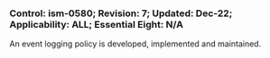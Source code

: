 ### Control: ism-0580; Revision: 7; Updated: Dec-22; Applicability: ALL; Essential Eight: N/A
<p>An event logging policy is developed, implemented and maintained.</p>